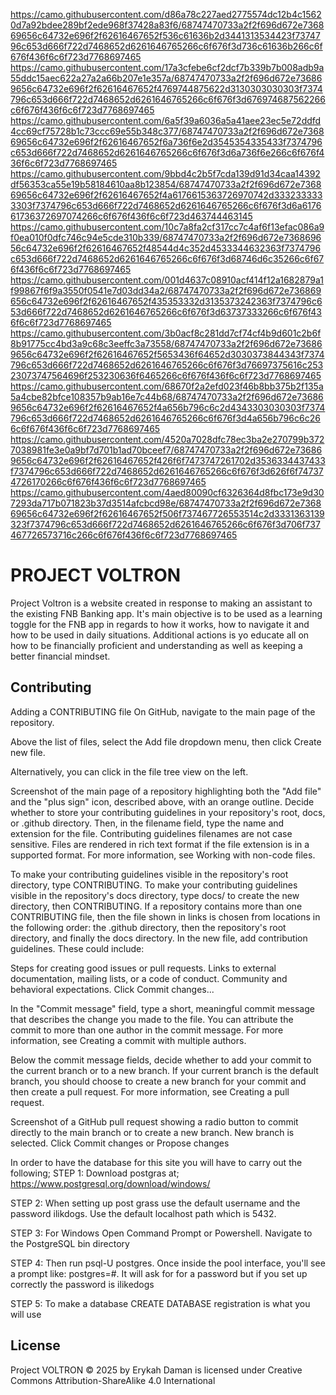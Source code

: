 https://camo.githubusercontent.com/d86a78c227aed2775574dc12b4c15620d7a92bdee289bf2ede968f37428a83f6/68747470733a2f2f696d672e736869656c64732e696f2f62616467652f536c61636b2d3441313534423f7374796c653d666f722d7468652d6261646765266c6f676f3d736c61636b266c6f676f436f6c6f723d7768697465
https://camo.githubusercontent.com/17a3cfebe6cf2dcf7b339b7b008adb9a55ddc15aec622a27a2a66b207e1e357a/68747470733a2f2f696d672e736869656c64732e696f2f62616467652f4769744875622d3130303030303f7374796c653d666f722d7468652d6261646765266c6f676f3d676974687562266c6f676f436f6c6f723d7768697465
https://camo.githubusercontent.com/6a5f39a6036a5a41aee23ec5e72ddfd4cc69cf75728b1c73ccc69e55b348c377/68747470733a2f2f696d672e736869656c64732e696f2f62616467652f6a736f6e2d3545354335433f7374796c653d666f722d7468652d6261646765266c6f676f3d6a736f6e266c6f676f436f6c6f723d7768697465
https://camo.githubusercontent.com/9bbd4c2b5f7cda139d91d34caa14392df56353ca55e19b58184610aa8b123854/68747470733a2f2f696d672e736869656c64732e696f2f62616467652f4a6176615363726970742d3332333333303f7374796c653d666f722d7468652d6261646765266c6f676f3d6a617661736372697074266c6f676f436f6c6f723d463744463145
https://camo.githubusercontent.com/10c7a8fa2cf317cc7c4af6f13efac086a9f0ea010f0dfc746c94e5cde310b339/68747470733a2f2f696d672e736869656c64732e696f2f62616467652f48544d4c352d4533344632363f7374796c653d666f722d7468652d6261646765266c6f676f3d68746d6c35266c6f676f436f6c6f723d7768697465
https://camo.githubusercontent.com/001d4637c08910acf414f12a1682879a1f99867f6f9a3550f0541e7d03dd34a2/68747470733a2f2f696d672e736869656c64732e696f2f62616467652f435353332d3135373242363f7374796c653d666f722d7468652d6261646765266c6f676f3d63737333266c6f676f436f6c6f723d7768697465
https://camo.githubusercontent.com/3b0acf8c281dd7cf74cf4b9d601c2b6f8b91775cc4bd3a9c68c3eeffc3a73558/68747470733a2f2f696d672e736869656c64732e696f2f62616467652f5653436f64652d3030373844343f7374796c653d666f722d7468652d6261646765266c6f676f3d76697375616c25323073747564696f253230636f6465266c6f676f436f6c6f723d7768697465
https://camo.githubusercontent.com/68670f2a2efd023f46b8bb375b2f135a5a4cbe82bfce108357b9ab16e7c44b68/68747470733a2f2f696d672e736869656c64732e696f2f62616467652f4a656b796c6c2d4343303030303f7374796c653d666f722d7468652d6261646765266c6f676f3d4a656b796c6c266c6f676f436f6c6f723d7768697465
https://camo.githubusercontent.com/4520a7028dfc78ec3ba2e270799b3727038981fe3e0a9bf7d701b1ad70bceef7/68747470733a2f2f696d672e736869656c64732e696f2f62616467652f426f6f7473747261702d3536334437433f7374796c653d666f722d7468652d6261646765266c6f676f3d626f6f747374726170266c6f676f436f6c6f723d7768697465
https://camo.githubusercontent.com/4aed80090cf6326364d8fbc173e9d307293da717b071823b37d3514afcbcd98e/68747470733a2f2f696d672e736869656c64732e696f2f62616467652f506f737467726553514c2d3331363139323f7374796c653d666f722d7468652d6261646765266c6f676f3d706f737467726573716c266c6f676f436f6c6f723d7768697465

# PROJECT VOLTRON 
Project Voltron is a website created in response to making an assistant to the existing FNB Banking app.
It's main objective is to be used as a learning toggle for the FNB app in regards to how it works, how to navigate it and how to be used in daily situations. Additional actions is yo educate all on how to be financially proficient and understanding as well as keeping a better financial mindset.

## Contributing
Adding a CONTRIBUTING file
On GitHub, navigate to the main page of the repository.

Above the list of files, select the Add file  dropdown menu, then click  Create new file.

Alternatively, you can click  in the file tree view on the left.

Screenshot of the main page of a repository highlighting both the "Add file" and the "plus sign" icon, described above, with an orange outline.
Decide whether to store your contributing guidelines in your repository's root, docs, or .github directory. Then, in the filename field, type the name and extension for the file. Contributing guidelines filenames are not case sensitive. Files are rendered in rich text format if the file extension is in a supported format. For more information, see Working with non-code files.

To make your contributing guidelines visible in the repository's root directory, type CONTRIBUTING.
To make your contributing guidelines visible in the repository's docs directory, type docs/ to create the new directory, then CONTRIBUTING.
If a repository contains more than one CONTRIBUTING file, then the file shown in links is chosen from locations in the following order: the .github directory, then the repository's root directory, and finally the docs directory.
In the new file, add contribution guidelines. These could include:

Steps for creating good issues or pull requests.
Links to external documentation, mailing lists, or a code of conduct.
Community and behavioral expectations.
Click Commit changes...

In the "Commit message" field, type a short, meaningful commit message that describes the change you made to the file. You can attribute the commit to more than one author in the commit message. For more information, see Creating a commit with multiple authors.

Below the commit message fields, decide whether to add your commit to the current branch or to a new branch. If your current branch is the default branch, you should choose to create a new branch for your commit and then create a pull request. For more information, see Creating a pull request.

Screenshot of a GitHub pull request showing a radio button to commit directly to the main branch or to create a new branch. New branch is selected.
Click Commit changes or Propose changes

In order to have the database for this site you will have to carry out the following; 
STEP 1: Download postgras at; https://www.postgresql.org/download/windows/

STEP 2: When setting up post grass use the default username and the password ilikdogs. Use the default localhost path which is 5432.

STEP 3: For Windows 
Open Command Prompt or Powershell.
Navigate to the PostgreSQL bin directory 

STEP 4: Then run psql-U postgres. Once inside the pool interface, you'll see a prompt like: postgres=#. It will ask for for a password but if you set up correctly the password is ilikedogs

STEP 5: To make a database CREATE DATABASE registration is what you will use

## License 
Project VOLTRON © 2025 by Erykah Daman is licensed under Creative Commons Attribution-ShareAlike 4.0 International
